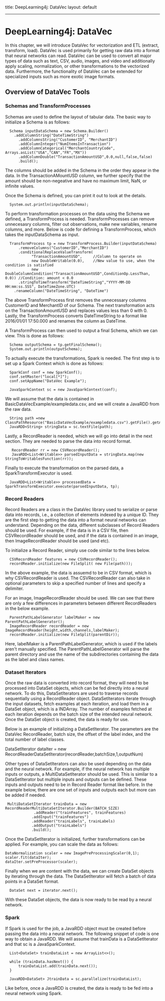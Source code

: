 title: DeepLearning4j: DataVec
layout: default

------

 # DeepLearning4j: DataVec

 In this chapter, we will introduce DataVec for vectorization and ETL (extract, transform, load). DataVec is used primarily for getting raw data into a format that neural networks can read. DataVec can be used to convert all major types of data such as text, CSV, audio, images, and video and additionally apply scaling, normalization, or other transformations to the vectorized data. Furthermore, the functionality of DataVec can be extended for specialized inputs such as more exotic image formats. 

 ## Overview of DataVec Tools

 ### Schemas and TransformProcesses

 Schemas are used to define the layout of tabular data. The basic way to initialize a Schema is as follows:

      Schema inputDataSchema = new Schema.Builder()
        .addColumnString("DateTimeString")
 	      .addColumnsString("CustomerID", "MerchantID")
 	      .addColumnInteger("NumItemsInTransaction")
 	      .addColumnCategorical("MerchantCountryCode", Arrays.asList("USA","CAN","FR","MX"))
 	      .addColumnDouble("TransactionAmountUSD",0.0,null,false,false)
 	      .build();

 The columns should be added in the Schema in the order they appear in the data. In the TransactionAMountUSD column, we further specify that the amount should be non-negeative and have no maximum limit, NaN, or infinite values. 

 Once the Schema is defined, you can print it out to look at the details.

      System.out.println(inputDataSchema);

 To perform transformation processes on the data using the Schema we defined, a TransformProcess is needed. TransformProcesses can remove unnecesasry columns, filter out observations, make new variables, rename columns, and more. Below is code for defining a TransformProcess, which takes the inputDataSchema as input. 

      TransformProcess tp = new TransformProcess.Builder(inputDataSchema)
	      .removeColumns("CustomerID","MerchantID")
	      .conditionalReplaceValueTransform(
                "TransactionAmountUSD",     //Column to operate on
                new DoubleWritable(0.0),    //New value to use, when the condition is satisfied
                new DoubleColumnCondition("TransactionAmountUSD",ConditionOp.LessThan, 0.0)) //Condition: amount < 0.0
	      .stringToTimeTransform("DateTimeString","YYYY-MM-DD HH:mm:ss.SSS", DateTimeZone.UTC)
	    .renameColumn("DateTimeString", "DateTime")

 The above TransformProcess first removes the unnecessary columns CustomerID and MerchantID of our Schema. The next transformation acts on the TransactionAmountUSD and replaces values less than 0 with 0. Lastly, the TransformProcess converts DateTimeString to a format like 2016/01/01 17:50.000 and renames the column as DateTime.

 A TransformProcess can then used to output a final Schema, which we can view. This is done as follows:

      Schema outputSchema = tp.getFinalSchema();
      System.out.println(outputSchema);

 To actually execute the transformations, Spark is needed. The first step is to set up a Spark Context which is done as follows:

      SparkConf conf = new SparkConf();
      conf.setMaster("local[*]");
      conf.setAppName("DataVec Example");

      JavaSparkContext sc = new JavaSparkContext(conf);

 We will assume that the data is contained in BasicDataVecExample/exampledata.csv, and we will create a JavaRDD from the raw data.

      String path =new ClassPathResource("BasicDataVecExample/exampledata.csv").getFile().getAbsolutePath();
      JavaRDD<String> stringData = sc.textFile(path);

 Lastly, a RecordReader is needed, which we will go into detail in the next section. They are needed to parse the data into record format.
        
       RecordReader rr = new CSVRecordReader();
       JavaRDD<List<Writable>> parsedInputData = stringData.map(new StringToWritablesFunction(rr));

 Finally to execute the transformation on the parsed data, a SparkTransformExecutor is used.

      JavaRDD<List<Writable>> processedData = SparkTransformExecutor.execute(parsedInputData, tp);

 ### Record Readers

 Record Readers are a class in the DataVec library used to serialize or parse data into records, i.e., a collection of elements indexed by a unique ID. They are the first step to getting the data into a format neural networks can understand. Depending on the data, different subclasses of Record Readers should be used. For example, if the data is in a CSV file, then CSVRecordReader should be  used, and if the data is contained in an image, then ImageRecordReader should be used (and etc). 

 To initialize a Record Reader, simply use code similar to the lines below.

      CSVRecordReader features = new CSVRecordReader();
      recordReader.initialize(new FileSplit( new File(path)));

 In the above example, the data is assuemd to be in CSV format, which is why CSVRecordReader is used. The CSVRecordReader can also take in optional parameters to skip a specified number of lines and specify a delimiter.

 For an image, ImageRecordReader should be used. We can see that there are only a few differences in parameters between different RecordReaders in the below example.

      ParentPathLabelGenerator labelMaker = new ParentPathLabelGenerator();
      ImageRecordReader recordReader = new ImageRecordReader(height,width,channels,labelMaker);
      recordReader.initialize(new FileSplit(parentDir));

 Here, labelMaker is a ParentPathLabelGenerator, which is used if the labels aren't manually specified. The ParentPathLabelGenerator will parse the parent directory and use the name of the subdirectories containing the data as the label and class names.  

 ### Dataset Iterators

 Once the raw data is converted into record format, they will need to be processed into DataSet objects, which can be fed directly into a neural network. To do this, DataSetIterators are used to traverse records sequentially using a RecordReader object. DataSetIterators iterate through the input datasets, fetch examples at each iteration, and load them in a DataSet object, which is a INDArray. The number of examples fetched at each iteration depends on the batch size of the intended neural network. Once the DataSet object is created, the data is ready for use.

 Below is an example of initializing a DataSetIterator. The parameters are the DataVec RecordReader, batch size, the offset of the label index, and the total number of label classes.

 DataSetIterator dataIter = new RecordReaderDataSetIterator(recordReader,batchSize,1,outputNum)

 Other types of DataSetIterators can also be used depending on the data and the neural network. For example, if the neural network has multiple inputs or outputs, a MultiDataSetIterator should be used. This is similar to a DataSetIterator but multiple inputs and outputs can be defined. These inputs and outputs need to be in Record Reader format like before. In the example below, there are one set of inputs and outputs each but more can be added if needed.

     MultiDataSetIterator trainData = new RecordReaderMultiDataSetIterator.Builder(BATCH_SIZE)
                 .addReader("trainFeatures", trainFeatures)
                .addInput("trainFeatures")
                .addReader("trainLabels", trainLabels)
                .addOutput("trainLabels")
                .build();

 Once the DataSetIterator is initialized, further transformations can be applied. For example, you can scale the data as follows:

    DataNormalization scaler = new ImagePreProcessingScaler(0,1);
    scaler.fit(dataIter);
    dataIter.setPreProcessor(scaler);

 Finally when we are content with the data, we can create DataSet objects by iterating through the data. The DataSetIterator will fetch a batch of data points in a DataSet format. 

      DataSet next = iterator.next();

 With these DataSet objects, the data is now ready to be read by a neural network.

 ### Spark

 If Spark is used for the job, a JavaRDD<DataSet> object must be created before passing the data into a neural network.  The following snippet of code is one way to obtain a JavaRDD<DataSet>. We will assume that trainData is a DataSetIterator and that sc is a JavaSparkContext.

      List<DataSet> trainDataList = new ArrayList<>();

      while (trainData.hasNext()) {
 	      trainDataList.add(trainData.next());
      }

      JavaRDD<DataSet> JtrainData = sc.parallelize(trainDataList);

 Like before, once a JavaRDD<DataSet> is created, the data is ready to be fed into a neural network using Spark. 
